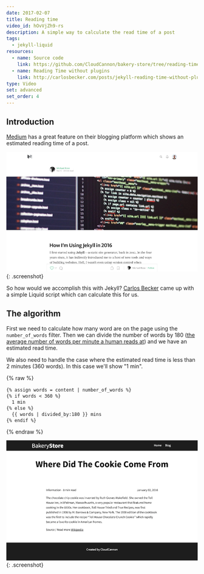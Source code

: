 ```yaml
---
date: 2017-02-07
title: Reading time
video_id: hOvVjZh9-rs
description: A simple way to calculate the read time of a post
tags:
  - jekyll-liquid
resources:
  - name: Source code
    link: https://github.com/CloudCannon/bakery-store/tree/reading-time
  - name: Reading Time without plugins
    link: http://carlosbecker.com/posts/jekyll-reading-time-without-plugins
type: Video
set: advanced
set_order: 4
---
```

## Introduction

[Medium](https://medium.com) has a great feature on their blogging platform which shows an estimated reading time of a post.

![Medium Michael Rose](/images/tutorials/reading-time/medium.jpg){: .screenshot}

So how would we accomplish this with Jekyll? [Carlos Becker](http://carlosbecker.com/posts/jekyll-reading-time-without-plugins) came up with a simple Liquid script which can calculate this for us.

## The algorithm

First we need to calculate how many word are on the page using the `number_of_words` filter. Then we can divide the number of words by 180 ([the average number of words per minute a human reads at](https://en.wikipedia.org/wiki/Words_per_minute)) and we have an estimated read time.

We also need to handle the case where the estimated read time is less than 2 minutes (360 words). In this case we'll show "1 min".

{% raw %}
~~~liquid
{% assign words = content | number_of_words %}
{% if words < 360 %}
  1 min
{% else %}
  {{ words | divided_by:180 }} mins
{% endif %}
~~~
{% endraw %}

![Finished read time](/images/tutorials/reading-time/finished.png){: .screenshot}
